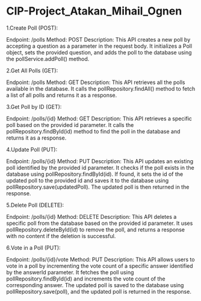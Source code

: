 # CIP-Project_Atakan_Mihail_Ognen

1.Create Poll (POST):

Endpoint: /polls
Method: POST
Description: This API creates a new poll by accepting a question as a parameter in the request body. It initializes a Poll object, sets the provided question, and adds the poll to the database using the pollService.addPoll() method.

2.Get All Polls (GET):

Endpoint: /polls
Method: GET
Description: This API retrieves all the polls available in the database. It calls the pollRepository.findAll() method to fetch a list of all polls and returns it as a response.

3.Get Poll by ID (GET):

Endpoint: /polls/{id}
Method: GET
Description: This API retrieves a specific poll based on the provided id parameter. It calls the pollRepository.findById(id) method to find the poll in the database and returns it as a response.

4.Update Poll (PUT):

Endpoint: /polls/{id}
Method: PUT
Description: This API updates an existing poll identified by the provided id parameter. It checks if the poll exists in the database using pollRepository.findById(id). If found, it sets the id of the updated poll to the provided id and saves it to the database using pollRepository.save(updatedPoll). The updated poll is then returned in the response.

5.Delete Poll (DELETE):

Endpoint: /polls/{id}
Method: DELETE
Description: This API deletes a specific poll from the database based on the provided id parameter. It uses pollRepository.deleteById(id) to remove the poll, and returns a response with no content if the deletion is successful.

6.Vote in a Poll (PUT):

Endpoint: /polls/{id}/vote
Method: PUT
Description: This API allows users to vote in a poll by incrementing the vote count of a specific answer identified by the answerId parameter. It fetches the poll using pollRepository.findById(id) and increments the vote count of the corresponding answer. The updated poll is saved to the database using pollRepository.save(poll), and the updated poll is returned in the response.
  
